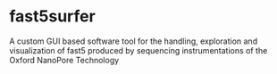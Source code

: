 # fast5surfer
A custom GUI based software tool for the handling, exploration and visualization of fast5 produced by sequencing instrumentations of the Oxford NanoPore Technology

